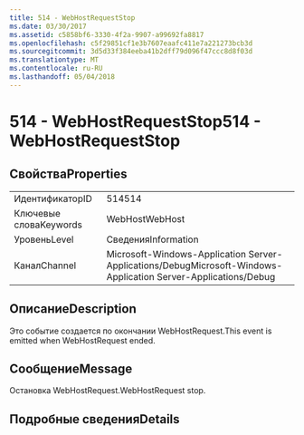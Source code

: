 ```yaml
---
title: 514 - WebHostRequestStop
ms.date: 03/30/2017
ms.assetid: c5858bf6-3330-4f2a-9907-a99692fa8817
ms.openlocfilehash: c5f29851cf1e3b7607eaafc411e7a221273bcb3d
ms.sourcegitcommit: 3d5d33f384eeba41b2dff79d096f47ccc8d8f03d
ms.translationtype: MT
ms.contentlocale: ru-RU
ms.lasthandoff: 05/04/2018
---
```

# <a name="514---webhostrequeststop"></a><span data-ttu-id="be9c7-102">514 - WebHostRequestStop</span><span class="sxs-lookup"><span data-stu-id="be9c7-102">514 - WebHostRequestStop</span></span>
## <a name="properties"></a><span data-ttu-id="be9c7-103">Свойства</span><span class="sxs-lookup"><span data-stu-id="be9c7-103">Properties</span></span>  
  
|||  
|-|-|  
|<span data-ttu-id="be9c7-104">Идентификатор</span><span class="sxs-lookup"><span data-stu-id="be9c7-104">ID</span></span>|<span data-ttu-id="be9c7-105">514</span><span class="sxs-lookup"><span data-stu-id="be9c7-105">514</span></span>|  
|<span data-ttu-id="be9c7-106">Ключевые слова</span><span class="sxs-lookup"><span data-stu-id="be9c7-106">Keywords</span></span>|<span data-ttu-id="be9c7-107">WebHost</span><span class="sxs-lookup"><span data-stu-id="be9c7-107">WebHost</span></span>|  
|<span data-ttu-id="be9c7-108">Уровень</span><span class="sxs-lookup"><span data-stu-id="be9c7-108">Level</span></span>|<span data-ttu-id="be9c7-109">Сведения</span><span class="sxs-lookup"><span data-stu-id="be9c7-109">Information</span></span>|  
|<span data-ttu-id="be9c7-110">Канал</span><span class="sxs-lookup"><span data-stu-id="be9c7-110">Channel</span></span>|<span data-ttu-id="be9c7-111">Microsoft-Windows-Application Server-Applications/Debug</span><span class="sxs-lookup"><span data-stu-id="be9c7-111">Microsoft-Windows-Application Server-Applications/Debug</span></span>|  
  
## <a name="description"></a><span data-ttu-id="be9c7-112">Описание</span><span class="sxs-lookup"><span data-stu-id="be9c7-112">Description</span></span>  
 <span data-ttu-id="be9c7-113">Это событие создается по окончании WebHostRequest.</span><span class="sxs-lookup"><span data-stu-id="be9c7-113">This event is emitted when WebHostRequest ended.</span></span>  
  
## <a name="message"></a><span data-ttu-id="be9c7-114">Сообщение</span><span class="sxs-lookup"><span data-stu-id="be9c7-114">Message</span></span>  
 <span data-ttu-id="be9c7-115">Остановка WebHostRequest.</span><span class="sxs-lookup"><span data-stu-id="be9c7-115">WebHostRequest stop.</span></span>  
  
## <a name="details"></a><span data-ttu-id="be9c7-116">Подробные сведения</span><span class="sxs-lookup"><span data-stu-id="be9c7-116">Details</span></span>
